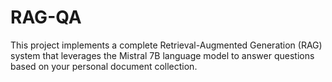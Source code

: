 # RAG-QA
This project implements a complete Retrieval-Augmented Generation (RAG) system that leverages the Mistral 7B language model to answer questions based on your personal document collection. 
